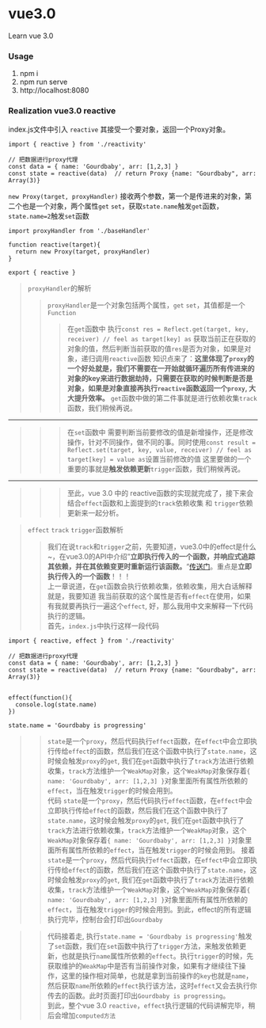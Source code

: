 # vue3.0
Learn vue 3.0
### Usage
  1. npm i
  2. npm run serve
  3. http://localhost:8080
### Realization vue3.0 reactive
index.js文件中引入 `reactive` 其接受一个要对象，返回一个Proxy对象。
```
import { reactive } from './reactivity'

// 把数据进行proxy代理
const data = { name: 'Gourdbaby', arr: [1,2,3] }
const state = reactive(data)  // return Proxy {name: "Gourdbaby", arr: Array(3)}
```
`new Proxy(target, proxyHandler)` 接收两个参数，第一个是传进来的对象，第二个也是一个对象，两个属性`get` `set`，获取`state.name`触发`get`函数，`state.name=2`触发`set`函数
```
import proxyHandler from './baseHandler'

function reactive(target){
  return new Proxy(target, proxyHandler)
}

export { reactive }
```
> `proxyHandler`的解析
>> `proxyHandler`是一个对象包括两个属性，`get` `set`，其值都是一个`Function`
>>> 在`get`函数中 执行`const res = Reflect.get(target, key, receiver) // feel as target[key] as` 获取当前正在获取的对象的值，然后判断当前获取的值`res`是否为对象，如果是对象，递归调用`reactive`函数
知识点来了：**这里体现了`proxy`的一个好处就是，我们不需要在一开始就循环遍历所有传进来的对象的key来进行数据劫持，只需要在获取的时候判断是否是对象，如果是对象直接再执行`reactive`函数返回一个`proxy`, 大大提升效率。**
`get`函数中做的第二件事就是进行依赖收集`track`函数，我们稍候再说。
---
>>> 在`set`函数中 需要判断当前要修改的值是新增操作，还是修改操作，针对不同操作，做不同的事。同时使用`const result = Reflect.set(target, key, value, receiver) // feel as target[key] = value as`设置当前修改的值
这里要做的一个重要的事就是**触发依赖更新**`trigger`函数，我们稍候再说。
---
>>> 至此，vue 3.0 中的 reactive函数的实现就完成了，接下来会结合`effect`函数和上面提到的`track`依赖收集 和 `trigger`依赖更新来一起分析。   
      
> `effect` `track` `trigger`函数解析
>> 我们在说`track`和`trigger`之前，先要知道，vue3.0中的effect是什么~，在vue3.0的API中介绍”**立即执行传入的一个函数，并响应式追踪其依赖，并在其依赖变更时重新运行该函数。**“[传送门](https://composition-api.vuejs.org/zh/api.html#watcheffect)。重点是**立即执行传入的一个函数**！！！   
>> 上一章说道，在`get`函数会执行依赖收集，依赖收集，用大白话解释就是，我要知道 我当前获取的这个属性是否有`effect`在使用，如果有我就要再执行一遍这个`effect`, 好，那么我用中文来解释一下代码执行的逻辑。   
首先，`index.js`中执行这样一段代码
```
import { reactive, effect } from './reactivity'

// 把数据进行proxy代理
const data = { name: 'Gourdbaby', arr: [1,2,3] }
const state = reactive(data)  // return Proxy {name: "Gourdbaby", arr: Array(3)}


effect(function(){
  console.log(state.name)
})

state.name = 'Gourdbaby is progressing'
```
>> `state`是一个`proxy`，然后代码执行`effect`函数，在`effect`中会立即执行传给`effect`的函数，然后我们在这个函数中执行了`state.name`，这时候会触发`proxy`的`get`, 我们在`get`函数中执行了`track`方法进行依赖收集，`track`方法维护一个`WeakMap`对象，这个`WeakMap`对象保存着`{ name: 'Gourdbaby', arr: [1,2,3] }`对象里面所有属性所依赖的`effect`，当在触发`trigger`的时候会用到。   
代码
>> `state`是一个`proxy`，然后代码执行`effect`函数，在`effect`中会立即执行传给`effect`的函数，然后我们在这个函数中执行了`state.name`，这时候会触发`proxy`的`get`, 我们在`get`函数中执行了`track`方法进行依赖收集，`track`方法维护一个`WeakMap`对象，这个`WeakMap`对象保存着`{ name: 'Gourdbaby', arr: [1,2,3] }`对象里面所有属性所依赖的`effect`，当在触发`trigger`的时候会用到。   接着
>> `state`是一个`proxy`，然后代码执行`effect`函数，在`effect`中会立即执行传给`effect`的函数，然后我们在这个函数中执行了`state.name`，这时候会触发`proxy`的`get`, 我们在`get`函数中执行了`track`方法进行依赖收集，`track`方法维护一个`WeakMap`对象，这个`WeakMap`对象保存着`{ name: 'Gourdbaby', arr: [1,2,3] }`对象里面所有属性所依赖的`effect`，当在触发`trigger`的时候会用到。到此，effect的所有逻辑执行完毕，控制台会打印出`Gourdbaby`   

>> 代码接着走, 执行`state.name = 'Gourdbaby is progressing'`触发了`set`函数，我们在`set`函数中执行了`trigger`方法，来触发依赖更新，也就是执行`name`属性所依赖的`effect`。执行`trigger`的时候，先获取维护的`WeakMap`中是否有当前操作对象，如果有才继续往下操作，这里的操作相对简单，也就是拿到当前操作的`key`也就是`name`，然后获取`name`所依赖的`effect`执行该方法，这时`effect`又会去执行你传去的函数。此时页面打印出`Gourdbaby is progressing`。   
>> 到此，整个vue 3.0 `reactive`，`effect`执行逻辑的代码讲解完毕，稍后会增加`computed方法`
